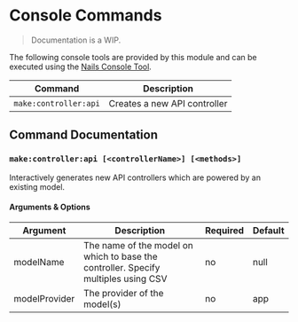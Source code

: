 # Console Commands
> Documentation is a WIP.


The following console tools are provided by this module and can be executed using the [Nails Console Tool](https://github.com/nailsapp/module-console).


| Command               | Description                  |
|-----------------------|------------------------------|
| `make:controller:api` | Creates a new API controller |


## Command Documentation



### `make:controller:api [<controllerName>] [<methods>]`

Interactively generates new API controllers which are powered by an existing model.

#### Arguments & Options

| Argument      | Description                                                                         | Required | Default |
|---------------|-------------------------------------------------------------------------------------|----------|---------|
| modelName     | The name of the model on which to base the controller. Specify multiples using CSV  | no       | null    |
| modelProvider | The provider of the model(s)                                                        | no       | app     |
